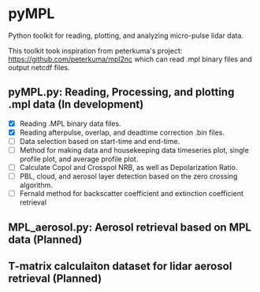 # pyMPL
Python toolkit for reading, plotting, and analyzing micro-pulse lidar data.

This toolkit took inspiration from peterkuma's project: https://github.com/peterkuma/mpl2nc which can read .mpl binary files and output netcdf files.

## pyMPL.py: Reading, Processing, and plotting .mpl data (**In development**)

- [x] Reading .MPL binary data files.
- [x] Reading afterpulse, overlap, and deadtime correction .bin files.
- [ ] Data selection based on start-time and end-time.
- [ ] Method for making data and housekeeping data timeseries plot, single profile plot, and average profile plot.
- [ ] Calculate Copol and Crosspol NRB, as well as Depolarization Ratio.
- [ ] PBL, cloud, and aerosol layer detection based on the zero crossing algorithm.
- [ ] Fernald method for backscatter coefficient and extinction coefficient retrieval

## MPL_aerosol.py: Aerosol retrieval based on MPL data (**Planned**)

## T-matrix calculaiton dataset for lidar aerosol retrieval (**Planned**)
